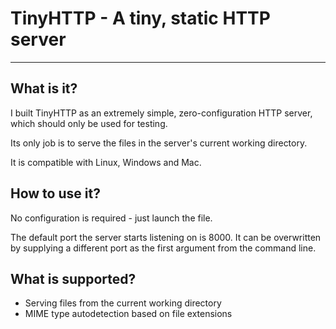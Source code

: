 # TinyHTTP - A tiny, static HTTP server

---

## What is it?

I built TinyHTTP as an extremely simple, zero-configuration HTTP server, which should only be used for testing.

Its only job is to serve the files in the server's current working directory.

It is compatible with Linux, Windows and Mac.

## How to use it?

No configuration is required - just launch the file.

The default port the server starts listening on is 8000. It can be overwritten by supplying a different port as the first argument from the command line.

## What is supported?

- Serving files from the current working directory
- MIME type autodetection based on file extensions

